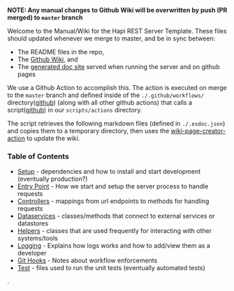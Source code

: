 
**NOTE: Any manual changes to Github Wiki will be overwritten by push (PR merged) to `master` branch**

Welcome to the Manual/Wiki for the Hapi REST Server Template. These files should updated whenever we merge to master, and be in sync between:
 - The README files in the repo,
 - The [Github Wiki](https://github.com/devlinjunker/template.hapi.rest/wiki), and
 - The [generated doc site](https://devlinjunker.github.io/template.hapi.rest/manual/index.html) served when running the server and on github pages


We use a Github Action to accomplish this. The action is executed on merge to the `master` branch and defined inside of the `./.github/workflows/` directory([github](https://github.com/devlinjunker/template.hapi.rest/tree/master/.github/workflows)) (along with all other github actions) that calls a script([github](https://github.com/devlinjunker/template.hapi.rest/tree/master/scripts/actions)) in our `scripts/actions` directory.

The script retrieves the following markdown files (defined in `./.esdoc.json`) and copies them to a temporary directory, then uses the [wiki-page-creator-action](https://github.com/marketplace/actions/wiki-page-creator-action) to update the wiki.

### Table of Contents

- [Setup](manual/README.setup.html) - dependencies and how to install and start development (eventually
production?)
- [Entry Point](manual/README.entry.html) - How we start and setup the server process to handle requests
- [Controllers](manual/README.controllers.html) - mappings from url endpoints to methods for handling requests
- [Dataservices](manual/README.dataservices.html) - classes/methods that connect to external services or datastores
- [Helpers](manual/README.helpers.html) - classes that are used frequently for interacting with other systems/tools
- [Logging](manual/README.logging.html) - Explains how logs works and how to add/view them as a developer
- [Git Hooks](manual/README.scripts.html) - Notes about workflow enforcements
- [Test](manual/README.test.html) - files used to run the unit tests (eventually automated tests)

.
